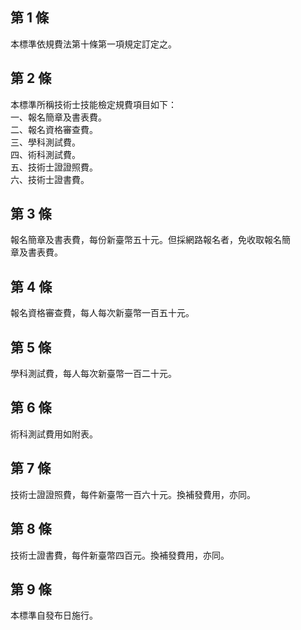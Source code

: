 第 1 條
-------
本標準依規費法第十條第一項規定訂定之。

第 2 條
-------
本標準所稱技術士技能檢定規費項目如下：  
一、報名簡章及書表費。  
二、報名資格審查費。  
三、學科測試費。  
四、術科測試費。  
五、技術士證證照費。  
六、技術士證書費。

第 3 條
-------
報名簡章及書表費，每份新臺幣五十元。但採網路報名者，免收取報名簡  
章及書表費。

第 4 條
-------
報名資格審查費，每人每次新臺幣一百五十元。

第 5 條
-------
學科測試費，每人每次新臺幣一百二十元。

第 6 條
-------
術科測試費用如附表。

第 7 條
-------
技術士證證照費，每件新臺幣一百六十元。換補發費用，亦同。

第 8 條
-------
技術士證書費，每件新臺幣四百元。換補發費用，亦同。

第 9 條
-------
本標準自發布日施行。

